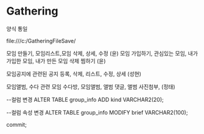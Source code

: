 # Gathering

양식 통일

file:///c:/GatheringFileSave/

모임 만들기, 모임리스트,모임 삭제, 상세, 수정 (윤)
모임 가입하기, 관심있는 모임, 내가 가입한 모임, 내가 만든 모임 삭제 찜하기 (윤)


모임공지에 관련된
공지 등록, 삭제, 리스트, 수정, 상세  (성현)




모임앨범, 수다 관련
모임 수다방, 모임앨범, 앨범 댓글, 앨범 사진첨부, (정태)





--컬럼 변경 
ALTER TABLE group_info ADD kind VARCHAR2(20);

--컬럼 속성 변경
ALTER TABLE group_info MODIFY brief VARCHAR2(100);

commit;
